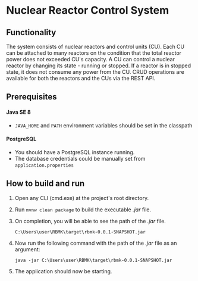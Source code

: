 # Nuclear Reactor Control System
## Functionality
The system consists of nuclear reactors and control units (CU).
Each CU can be attached to many reactors on the condition that 
the total reactor power does not exceeded CU's capacity.
A CU can control a nuclear reactor by changing its state - running or stopped.
If a reactor is in stopped state, it does not consume any power from the CU.
CRUD operations are available for both the reactors and the CUs via the REST API.

## Prerequisites
#### Java SE 8
- ``JAVA_HOME`` and ``PATH`` environment variables should be set in the classpath
#### PostgreSQL
- You should have a PostgreSQL instance running.
- The database credentials could be manually set from ``application.properties``
## How to build and run

1. Open any CLI (cmd.exe) at the project's root directory.

2. Run ``mvnw clean package`` to build the executable *.jar* file.

3. On completion, you will be able to see the path of the *.jar* file.

    ``C:\Users\user\RBMK\target\rbmk-0.0.1-SNAPSHOT.jar``

4. Now run the following command with the path of the *.jar* file as an argument:

    ``java -jar C:\Users\user\RBMK\target\rbmk-0.0.1-SNAPSHOT.jar`` 

5. The application should now be starting.